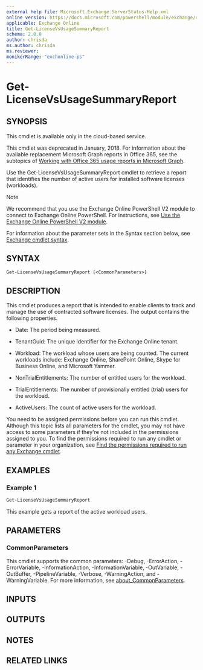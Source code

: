 ```yaml
---
external help file: Microsoft.Exchange.ServerStatus-Help.xml
online version: https://docs.microsoft.com/powershell/module/exchange/reporting/get-licensevsusagesummaryreport
applicable: Exchange Online
title: Get-LicenseVsUsageSummaryReport
schema: 2.0.0
author: chrisda
ms.author: chrisda
ms.reviewer:
monikerRange: "exchonline-ps"
---
```


# Get-LicenseVsUsageSummaryReport

## SYNOPSIS
This cmdlet is available only in the cloud-based service.

This cmdlet was deprecated in January, 2018. For information about the available replacement Microsoft Graph reports in Office 365, see the subtopics of [Working with Office 365 usage reports in Microsoft Graph](https://go.microsoft.com/fwlink/p/?LinkID=865135).

Use the Get-LicenseVsUsageSummaryReport cmdlet to retrieve a report that identifies the number of active users for installed software licenses (workloads).

> [!NOTE]
> We recommend that you use the Exchange Online PowerShell V2 module to connect to Exchange Online PowerShell. For instructions, see [Use the Exchange Online PowerShell V2 module](https://docs.microsoft.com/powershell/exchange/exchange-online/exchange-online-powershell-v2/exchange-online-powershell-v2).

For information about the parameter sets in the Syntax section below, see [Exchange cmdlet syntax](https://docs.microsoft.com/powershell/exchange/exchange-server/exchange-cmdlet-syntax).

## SYNTAX

```
Get-LicenseVsUsageSummaryReport [<CommonParameters>]
```

## DESCRIPTION
This cmdlet produces a report that is intended to enable clients to track and manage the use of contracted software licenses. The output contains the following properties.

- Date: The period being measured.

- TenantGuid: The unique identifier for the Exchange Online tenant.

- Workload: The workload whose users are being counted. The current workloads include: Exchange Online, SharePoint Online, Skype for Business Online, and Microsoft Yammer.

- NonTrialEntitlements: The number of entitled users for the workload.

- TrialEntitlements: The number of provisionally entitled (trial) users for the workload.

- ActiveUsers: The count of active users for the workload.

You need to be assigned permissions before you can run this cmdlet. Although this topic lists all parameters for the cmdlet, you may not have access to some parameters if they're not included in the permissions assigned to you. To find the permissions required to run any cmdlet or parameter in your organization, see [Find the permissions required to run any Exchange cmdlet](https://docs.microsoft.com/powershell/exchange/exchange-server/find-exchange-cmdlet-permissions).

## EXAMPLES

### Example 1
```powershell
Get-LicenseVsUsageSummaryReport
```

This example gets a report of the active workload users.

## PARAMETERS

### CommonParameters
This cmdlet supports the common parameters: -Debug, -ErrorAction, -ErrorVariable, -InformationAction, -InformationVariable, -OutVariable, -OutBuffer, -PipelineVariable, -Verbose, -WarningAction, and -WarningVariable. For more information, see [about_CommonParameters](https://go.microsoft.com/fwlink/p/?LinkID=113216).

## INPUTS

###  

## OUTPUTS

###  

## NOTES

## RELATED LINKS
